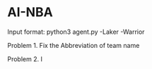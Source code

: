 # AI-NBA

Input format:
python3 agent.py -Laker -Warrior

Problem 1.
Fix the Abbreviation of team name

Problem 2.
I
